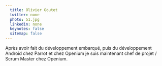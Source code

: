 ```yaml
---
  title: Olivier Goutet
  twitter: none
  photo: 51.jpg
  linkedin: none
  keynotes: false
  sitemap: false
---
```

Après avoir fait du développement embarqué, puis du développement Android chez Parrot et chez Openium je suis maintenant chef de projet / Scrum Master chez Openium.